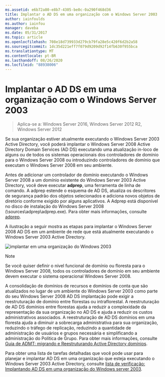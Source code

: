 ```yaml
---
ms.assetid: e6b72a80-e8b7-4305-be0c-0a290f468d36
title: Implantar o AD DS em uma organização com o Windows Server 2003
author: iainfoulds
ms.author: iainfou
manager: daveba
ms.date: 05/31/2017
ms.topic: article
ms.openlocfilehash: 708e18d739933d279cb79fa28e5c420f6d2b2a58
ms.sourcegitcommit: 1dc35d221eff7f079d9209d92f14fb630f955bca
ms.translationtype: MT
ms.contentlocale: pt-BR
ms.lasthandoff: 08/26/2020
ms.locfileid: "88938006"
---
```

# <a name="deploying-ad-ds-in-a-windows-server-2003-organization"></a>Implantar o AD DS em uma organização com o Windows Server 2003

> Aplica-se a: Windows Server 2016, Windows Server 2012 R2, Windows Server 2012

Se sua organização estiver atualmente executando o Windows Server 2003 Active Directory, você poderá implantar o Windows Server 2008 Active Directory Domain Services (AD DS) executando uma atualização in-loco de alguns ou de todos os sistemas operacionais dos controladores de domínio para o Windows Server 2008 ou introduzindo controladores de domínio que executam o Windows Server 2008 em seu ambiente.

Antes de adicionar um controlador de domínio executando o Windows Server 2008 a um domínio existente do Windows Server 2003 Active Directory, você deve executar **adprep**, uma ferramenta de linha de comando. A adprep estende o esquema de AD DS, atualiza os descritores de segurança padrão dos objetos selecionados e adiciona novos objetos de diretório conforme exigido por alguns aplicativos. A Adprep está disponível no disco de instalação do Windows Server 2008 (\sources\adprep\adprep.exe). Para obter mais informações, consulte [adprep](/previous-versions/windows/it-pro/windows-server-2012-r2-and-2012/cc731728(v=ws.11)).

A ilustração a seguir mostra as etapas para implantar o Windows Server 2008 AD DS em um ambiente de rede que está atualmente executando o Windows Server 2003 Active Directory.

![implantar em uma organização do Windows 2003](media/Deploying-AD-DS-in-a-Windows-Server-2003-Organization/900c4eee-1119-4a9a-9310-755597428b71.gif)

> [!NOTE]
> Se você quiser definir o nível funcional de domínio ou floresta para o Windows Server 2008, todos os controladores de domínio em seu ambiente devem executar o sistema operacional Windows Server 2008.

A consolidação de domínios de recursos e domínios de conta que são atualizados no lugar de um ambiente do Windows Server 2003 como parte do seu Windows Server 2008 AD DS implantação pode exigir a reestruturação de domínio entre florestas ou intraflorestal. A reestruturação de AD DS domínios entre florestas ajuda a reduzir a complexidade da representação da sua organização no AD DS e ajuda a reduzir os custos administrativos associados. A reestruturação de AD DS domínios em uma floresta ajuda a diminuir a sobrecarga administrativa para sua organização, reduzindo o tráfego de replicação, reduzindo a quantidade de administração de usuários e grupos necessária e simplificando a administração do Política de Grupo. Para obter mais informações, consulte [Guia de ADMT: migrando e Reestruturando Active Directory domínios](/previous-versions/windows/it-pro/windows-server-2008-r2-and-2008/cc974332(v=ws.10)).

Para obter uma lista de tarefas detalhadas que você pode usar para planejar e implantar AD DS em uma organização que esteja executando o Windows Server 2003 Active Directory, consulte [lista de verificação: Implantando AD DS em uma organização do Windows server 2003](/previous-versions/windows/it-pro/windows-server-2008-r2-and-2008/cc771407(v=ws.10)).
